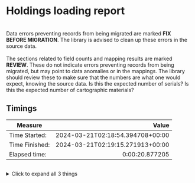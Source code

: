 # Holdings loading report
<br/>Data errors preventing records from being migrated are marked **FIX BEFORE MIGRATION**. The library is advised to clean up these errors in the source data.<br/><br/> The sections related to field counts and mapping results are marked **REVIEW**. These do not indicate errors preventing records from being migrated, but may point to data anomalies or in the mappings. The library should review these to make sure that the numbers are what one would expect, knowing the source data. Is this the expected number of serials? Is this the expected number of cartographic materials?
## Timings

Measure | Value
--- | ---:
Time Started: | 2024-03-21T02:18:54.394708+00:00
Time Finished: | 2024-03-21T02:19:15.271913+00:00
Elapsed time: | 0:00:20.877205
## 

<details><summary>Click to expand all 3 things</summary>

Measure | Count
--- | ---:
Failed to post first time | 0
Records posted first time | 0
Records processed first time | 9,698
</details>
